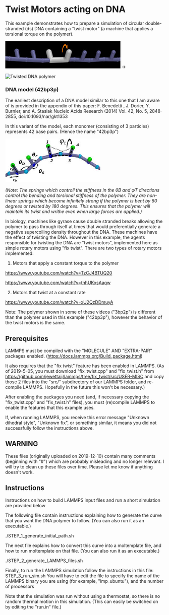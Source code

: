Twist Motors acting on DNA
====================

This example demonstrates how to prepare a simulation of circular
double-stranded (ds) DNA containing a "twist motor"
(a machine that applies a torsional torque on the polymer).

![Twist motor](../../images/twist_motor_LLR.jpg) →

![Twisted DNA polymer](https://i1.ytimg.com/vi/TzCJ4BTUQ20/hqdefault.jpg)

### DNA model (42bp3p)

The earliest description of a DNA model similar to this one that I am aware of
is provided in the appendix of this paper:
F. Benedetti , J. Dorier, Y. Burnier, and A. Stasiak
Nucleic Acids Research (2014) Vol. 42, No. 5, 2848-2855, doi:10.1093/nar/gkt1353

In this variant of the model, each monomer (consisting of 3 particles)
represents 42 base pairs.  (Hence the name "42bp3p")

![DNA model](../../images/DNA_models_similar_to_Benedetti++Stasiak_NAR2014.jpg)

*(Note: The springs which controll the stiffness in the θB and φT directions
control the bending and torsional stiffness of the polymer.
They are non-linear springs which become infinitely strong if the polymer
is bent by 60 degrees or twisted by 180 degrees.  This ensures that the polymer
will maintain its twist and writhe even when large forces are applied.)*

In biology, machines like gyrase cause double stranded breaks
allowing the polymer to pass through itself at times that would
preferentially generate a negative supercoiling density throughout the DNA.
These machines have the effect of twisting the DNA.
However in this example, the agents responsible for twisting the DNA
are "twist motors", implemented here as simple rotary motors using "fix twist".
There are two types of rotary motors implemented:

1) Motors that apply a constant torque to the polymer

https://www.youtube.com/watch?v=TzCJ4BTUQ20

https://www.youtube.com/watch?v=tnhUKxsAaqw

2) Motors that twist at a constant rate

https://www.youtube.com/watch?v=xU2QzDDmuyA

Note: The polymer shown in some of these videos ("3bp2p") is different than the
      polymer used in this example ("42bp3p"), however the behavior
      of the twist motors is the same.

##    Prerequisites

LAMMPS must be compiled with the "MOLECULE" AND "EXTRA-PAIR" packages enabled.
(https://docs.lammps.org/Build_package.html)

It also requires that the "fix twist" feature has been enabled in LAMMPS.
(As of 2019-5-05, you must download "fix_twist.cpp" and "fix_twist.h" from
 https://github.com/jewettaij/lammps/tree/fix_twist/src/USER-MISC
 and copy those 2 files into the "src/" subdirectory of our LAMMPS folder,
 and re-compile LAMMPS.  Hopefully in the future this won't be necessary.)

After enabling the packages you need (and, if necessary copying the
"fix_twist.cpp" and "fix_twist.h" files), you must (re)compile LAMMPS
to enable the features that this example uses.

If, when running LAMMPS, you receive this error message
"Unknown dihedral style", "Unknown fix", or something similar,
it means you did not successfully follow the instructions above.

##    WARNING

These files (originally uploaded on 2019-12-10) contain many comments
(beginning with "#") which are probably misleading and no longer relevant.
I will try to clean up these files over time.
Please let me know if anything doesn't work.

##    Instructions

Instructions on how to build LAMMPS input files and 
run a short simulation are provided below

The following file contain instructions explaining how to generate
the curve that you want the DNA polymer to follow.
(You can also run it as an executable.)

   ./STEP_1_generate_initial_path.sh

The next file explains how to convert this curve into a moltemplate file, and
how to run moltemplate on that file. (You can also run it as an executable.)

   ./STEP_2_generate_LAMMPS_files.sh

Finally, to run the LAMMPS simulation follow the instructions in this file:
STEP_3_run_sim.sh
You will have to edit the file to specify the name of the LAMMPS binary
you are using (for example, "lmp_ubuntu"), and the number of processors

Note that the simulation was run without using a thermostat,
so there is no random thermal motion in this simulation.
(This can easily be switched on by editing the "run.in" file.)